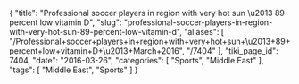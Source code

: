 {
    "title": "Professional soccer players in region with very hot sun \u2013 89 percent low vitamin D",
    "slug": "professional-soccer-players-in-region-with-very-hot-sun-89-percent-low-vitamin-d",
    "aliases": [
        "/Professional+soccer+players+in+region+with+very+hot+sun+\u2013+89+percent+low+vitamin+D+\u2013+March+2016",
        "/7404"
    ],
    "tiki_page_id": 7404,
    "date": "2016-03-26",
    "categories": [
        "Sports",
        "Middle East"
    ],
    "tags": [
        "Middle East",
        "Sports"
    ]
}